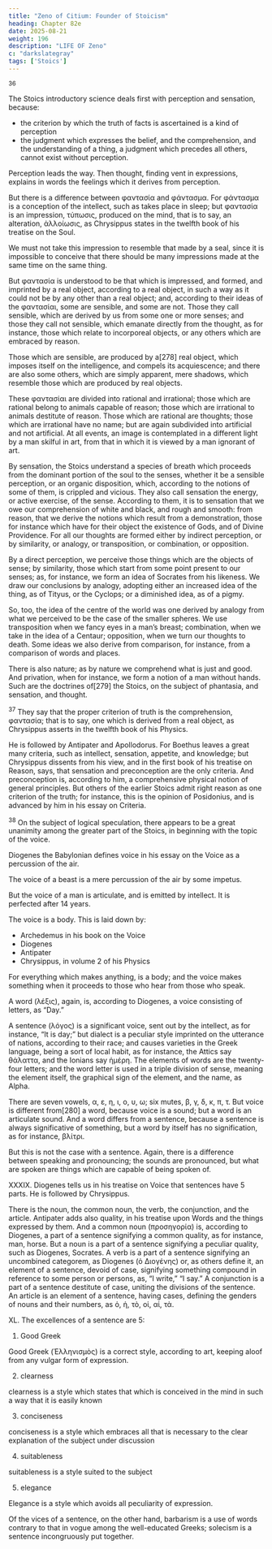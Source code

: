 ```yaml
---
title: "Zeno of Citium: Founder of Stoicism"
heading: Chapter 82e
date: 2025-08-21
weight: 196
description: "LIFE OF Zeno"
c: "darkslategray"
tags: ['Stoics']
---
```



<sup>36</sup> <!-- And, that we may also enter into some more minute details respecting them, we will subjoin what refers to what they call their introductory science, as it is stated by Diocles, of Magnesia, in his Excursion of Philosophers, where he speaks as follows, and we will give his account word for word. -->

The Stoics introductory science deals first with perception and sensation, because:
- the criterion by which the truth of facts is ascertained is a kind of perception
- the judgment which expresses the belief, and the comprehension, and the understanding of a thing, a judgment which precedes all others, cannot exist without perception.

Perception leads the way. Then thought, finding vent in expressions, explains in words the feelings which it derives from perception. 

But there is a difference between φαντασία and φάντασμα. For φάντασμα is a conception of the intellect, such as takes place in sleep; but φαντασία is an impression, τύπωσις, produced on the mind, that is to say, an alteration, ἀλλοίωσις, as Chrysippus states in the twelfth book of his treatise on the Soul.

We must not take this impression to resemble that made by a seal, since it is impossible to conceive that there should be many impressions made at the same time on the same thing.

But φαντασία is understood to be that which is impressed, and formed, and imprinted by a real object, according to a real object, in such a way as it could not be by any other than a real object; and, according to their ideas of the φαντασίαι, some are sensible, and some are not. Those they call sensible, which are derived by us from some one or more senses; and those they call not sensible, which emanate directly from the thought, as for instance, those which relate to incorporeal objects, or any others which are embraced by reason.

Those which are sensible, are produced by a[278] real object, which imposes itself on the intelligence, and compels its acquiescence; and there are also some others, which are simply apparent, mere shadows, which resemble those which are produced by real objects.

These φαντασίαι are divided into rational and irrational; those which are rational belong to animals capable of reason; those which are irrational to animals destitute of reason. Those which are rational are thoughts; those which are irrational have no name; but are again subdivided into artificial and not artificial. At all events, an image is contemplated in a different light by a man skilful in art, from that in which it is viewed by a man ignorant of art.

By sensation, the Stoics understand a species of breath which proceeds from the dominant portion of the soul to the senses, whether it be a sensible perception, or an organic disposition, which, according to the notions of some of them, is crippled and vicious. They also call sensation the energy, or active exercise, of the sense. According to them, it is to sensation that we owe our comprehension of white and black, and rough and smooth: from reason, that we derive the notions which result from a demonstration, those for instance which have for their object the existence of Gods, and of Divine Providence. For all our thoughts are formed either by indirect perception, or by similarity, or analogy, or transposition, or combination, or opposition. 

By a direct perception, we perceive those things which are the objects of sense; by similarity, those which start from some point present to our senses; as, for instance, we form an idea of Socrates from his likeness. We draw our conclusions by analogy, adopting either an increased idea of the thing, as of Tityus, or the Cyclops; or a diminished idea, as of a pigmy. 

So, too, the idea of the centre of the world was one derived by analogy from what we perceived to be the case of the smaller spheres. We use transposition when we fancy eyes in a man’s breast; combination, when we take in the idea of a Centaur; opposition, when we turn our thoughts to death. Some ideas we also derive from comparison, for instance, from a comparison of words and places.

There is also nature; as by nature we comprehend what is just and good. And privation, when for instance, we form a notion of a man without hands. Such are the doctrines of[279] the Stoics, on the subject of phantasia, and sensation, and thought.


<sup>37</sup> They say that the proper criterion of truth is the comprehension, φαντασία; that is to say, one which is derived from a real object, as Chrysippus asserts in the twelfth book of his Physics.

He is followed by Antipater and Apollodorus. For Boethus leaves a great many criteria, such as intellect, sensation, appetite, and knowledge; but Chrysippus dissents from his view, and in the first book of his treatise on Reason, says, that sensation and preconception are the only criteria. And preconception is, according to him, a comprehensive physical notion of general principles. But others of the earlier Stoics admit right reason as one criterion of the truth; for instance, this is the opinion of Posidonius, and is advanced by him in his essay on Criteria.


<sup>38</sup> On the subject of logical speculation, there appears to be a great unanimity among the greater part of the Stoics, in beginning with the topic of the voice.

Diogenes the Babylonian defines voice in his essay on the Voice as a percussion of the air.

 <!-- or, as , a sensation peculiar to the hearing.  -->

The voice of a beast is a mere percussion of the air by some impetus.

But the voice of a man is articulate, and is emitted by intellect. It is perfected after 14 years. 

The voice is a body. This is laid down by:
- Archedemus in his book on the Voice
- Diogenes
- Antipater
- Chrysippus, in volume 2 of his Physics

For everything which makes anything, is a body; and the voice makes something when it proceeds to those who hear from those who speak.

A word (λέξις), again, is, according to Diogenes, a voice consisting of letters, as “Day.” 

A sentence (λόγος) is a significant voice, sent out by the intellect, as for instance, “It is day;” but dialect is a peculiar style imprinted on the utterance of nations, according to their race; and causes varieties in the Greek language, being a sort of local habit, as for instance, the Attics say θάλαττα, and the Ionians say ἡμέρη. The elements of words are the twenty-four letters; and the word letter is used in a triple division of sense, meaning the element itself, the graphical sign of the element, and the name, as Alpha. 

There are seven vowels, α, ε, η, ι, ο, υ, ω; six mutes, β, γ, δ, κ, π, τ. But voice is different from[280] a word, because voice is a sound; but a word is an articulate sound. And a word differs from a sentence, because a sentence is always significative of something, but a word by itself has no signification, as for instance, βλίτρι. 

But this is not the case with a sentence. Again, there is a difference between speaking and pronouncing; the sounds are pronounced, but what are spoken are things which are capable of being spoken of.



XXXIX. Diogenes tells us in his treatise on Voice that sentences have 5 parts. He is followed by Chrysippus.

There is the noun, the common noun, the verb, the conjunction, and the article. Antipater adds also quality, in his treatise upon Words and the things expressed by them. And a common noun (προσηγορία) is, according to Diogenes, a part of a sentence signifying a common quality, as for instance, man, horse. But a noun is a part of a sentence signifying a peculiar quality, such as Diogenes, Socrates. A verb is a part of a sentence signifying an uncombined categorem, as Diogenes (ὁ Διογένης) or, as others define it, an element of a sentence, devoid of case, signifying something compound in reference to some person or persons, as, “I write,” “I say.” A conjunction is a part of a sentence destitute of case, uniting the divisions of the sentence. An article is an element of a sentence, having cases, defining the genders of nouns and their numbers, as ὁ, ἡ, τὸ, οἱ, αἱ, τὰ.

XL. The excellences of a sentence are 5:

1. Good Greek

Good Greek (Ἑλληνισμὸς) is a correct style, according to art, keeping aloof from any vulgar form of expression.

2. clearness

clearness is a style which states that which is conceived in the mind in such a way that it is easily known

3. conciseness

conciseness is a style which embraces all that is necessary to the clear explanation of the subject under discussion

4. suitableness

suitableness is a style suited to the subject

5. elegance

Elegance is a style which avoids all peculiarity of expression. 

Of the vices of a sentence, on the other hand, barbarism is a use of words contrary to that in vogue among the well-educated Greeks; solecism is a sentence incongruously put together.

